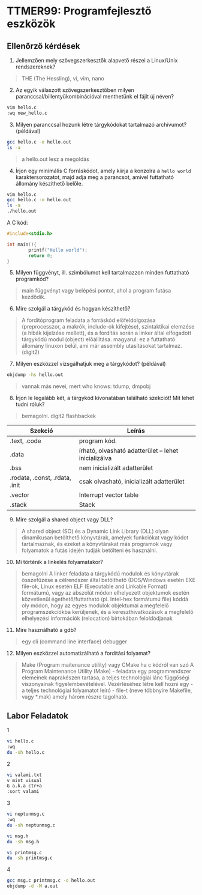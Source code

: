 # TTMER99: Programfejlesztő eszközök

## Ellenőrző kérdések

1. Jellemzően mely szövegszerkesztők alapvető részei a Linux/Unix rendszereknek?
> THE (The Hessling), vi, vim, nano

2. Az egyik válaszott szövegszerkesztőben milyen paranccsal/billentyűkombinációval menthetünk el fájlt új néven?
```bash
vim hello.c
:wq new_hello.c
```

3. Milyen paranccsal hozunk létre tárgykódokat tartalmazó archívumot? (példával)
```bash
gcc hello.c -o hello.out
ls -a
```
> a hello.out lesz a megoldás

4. Írjon egy minimális C forráskódot, amely kiírja a konzolra a `hello world` karaktersorozatot, majd adja meg a parancsot, amivel futtatható állomány készíthető belőle.
```bash
vim hello.c
gcc hello.c -o hello.out
ls -a
./hello.out
```
A C kód:
```c
#include<stdio.h>

int main(){
        printf("Hello world");
        return 0;
}
```

5. Milyen függvényt, ill. szimbólumot kell tartalmazzon minden futtatható programkód?
> main függvényt vagy belépési pontot, ahol a program futása kezdődik.
6. Mire szolgál a tárgykód és hogyan készíthető?
> A fordítóprogram feladata a forráskód előfeldolgozása (preprocesszor, a
makrók, include-ok kifejtése), szintaktikai elemzése (a hibák kijelzése
mellett), és a fordítás során a linker által elfogadott tárgykódú modul
(object) előállítása.
> magyarul:
> ez a futtatható állomány linuxon belül, ami már assembly utasításokat tartalmaz. (digit2)
7. Milyen eszközzel vizsgálhatjuk meg a tárgykódot? (példával)
```bash
objdump -hs hello.out
```
> vannak más nevei, mert who knows: tdump, dmpobj
8. Írjon le legalább két, a tárgykód kivonatában található szekciót! Mit lehet tudni róluk?
> bemagolni. digit2 flashbackek

| Szekció                        | Leírás                                              |
|--------------------------------|-----------------------------------------------------|
| .text, .code                   | program kód.                                        |
| .data                          | írható, olvasható adatterület – lehet inicializálva |
| .bss                           | nem inicializált adatterület                        |
| .rodata, .const, .rdata, .init | csak olvasható, inicializált adatterület            |
| .vector                        | Interrupt vector table                              |
| .stack                         | Stack                                               |


9. Mire szolgál a shared object vagy DLL?
> A shared object (SO) és a Dynamic Link Library (DLL) olyan dinamikusan betölthető könyvtárak, amelyek funkciókat vagy kódot tartalmaznak, és ezeket a könyvtárakat más programok vagy folyamatok a futás idején tudják betölteni és használni.
10. Mi történik a linkelés folyamatakor?
> bemagolni
> A linker feladata a tárgykódú modulok
és könyvtárak összefűzése a
célrendszer által betölthető (DOS/Windows esetén EXE file-ok, Linux
esetén ELF (Executable and Linkable Format) formátumú, vagy az abszolút
módon elhelyezett objektumok esetén közvetlenül égethető/futtatható (pl.
Intel-hex formátumú file) kóddá oly módon, hogy az egyes modulok
objektumai a megfelelő programszekciókba kerüljenek, és a
kereszthivatkozások a megfelelő elhelyezési információk (relocation)
birtokában feloldódjanak
11. Mire használható a gdb?
> egy cli (command line interface) debugger
12. Milyen eszközzel automatizálható a fordítási folyamat?
> Make (Program maitenance utility) vagy CMake ha c kódról van szó
> A Program Maintenance Utility (Make) -
feladata egy programrendszer elemeinek
naprakészen tartása, a teljes technológiai
lánc függőségi viszonyainak
figyelembevételével. Vezérléséhez létre kell hozni egy - a teljes
technológiai folyamatot leíró - file-t (neve többnyire Makefile, vagy *.mak)
amely három részre tagolható.

## Labor Feladatok
1 
```bash
vi hello.c
:wq
du -sh hello.c
```

2 
```bash
vi valami.txt
v mint visual
G a.k.a ctr+a
:sort valami
```

3
```bash
vi neptunmsg.c
:wq
du -sh neptunmsg.c

vi msg.h
du -sh msg.h

vi printmsg.c
du -sh printmsg.c
```

4
```bash
gcc msg.c printmsg.c -o hello.out
objdump -d -M a.out
```



